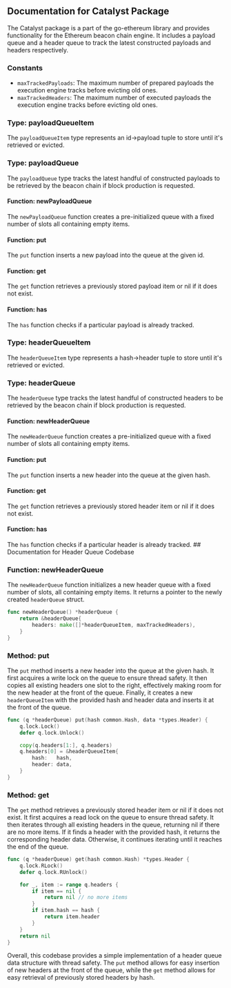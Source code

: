 ## Documentation for Catalyst Package

The Catalyst package is a part of the go-ethereum library and provides functionality for the Ethereum beacon chain engine. It includes a payload queue and a header queue to track the latest constructed payloads and headers respectively.

### Constants

- `maxTrackedPayloads`: The maximum number of prepared payloads the execution engine tracks before evicting old ones.
- `maxTrackedHeaders`: The maximum number of executed payloads the execution engine tracks before evicting old ones.

### Type: payloadQueueItem

The `payloadQueueItem` type represents an id->payload tuple to store until it's retrieved or evicted.

### Type: payloadQueue

The `payloadQueue` type tracks the latest handful of constructed payloads to be retrieved by the beacon chain if block production is requested.

#### Function: newPayloadQueue

The `newPayloadQueue` function creates a pre-initialized queue with a fixed number of slots all containing empty items.

#### Function: put

The `put` function inserts a new payload into the queue at the given id.

#### Function: get

The `get` function retrieves a previously stored payload item or nil if it does not exist.

#### Function: has

The `has` function checks if a particular payload is already tracked.

### Type: headerQueueItem

The `headerQueueItem` type represents a hash->header tuple to store until it's retrieved or evicted.

### Type: headerQueue

The `headerQueue` type tracks the latest handful of constructed headers to be retrieved by the beacon chain if block production is requested.

#### Function: newHeaderQueue

The `newHeaderQueue` function creates a pre-initialized queue with a fixed number of slots all containing empty items.

#### Function: put

The `put` function inserts a new header into the queue at the given hash.

#### Function: get

The `get` function retrieves a previously stored header item or nil if it does not exist.

#### Function: has

The `has` function checks if a particular header is already tracked. ## Documentation for Header Queue Codebase

### Function: newHeaderQueue

The `newHeaderQueue` function initializes a new header queue with a fixed number of slots, all containing empty items. It returns a pointer to the newly created `headerQueue` struct.

```go
func newHeaderQueue() *headerQueue {
	return &headerQueue{
		headers: make([]*headerQueueItem, maxTrackedHeaders),
	}
}
```

### Method: put

The `put` method inserts a new header into the queue at the given hash. It first acquires a write lock on the queue to ensure thread safety. It then copies all existing headers one slot to the right, effectively making room for the new header at the front of the queue. Finally, it creates a new `headerQueueItem` with the provided hash and header data and inserts it at the front of the queue.

```go
func (q *headerQueue) put(hash common.Hash, data *types.Header) {
	q.lock.Lock()
	defer q.lock.Unlock()

	copy(q.headers[1:], q.headers)
	q.headers[0] = &headerQueueItem{
		hash:   hash,
		header: data,
	}
}
```

### Method: get

The `get` method retrieves a previously stored header item or nil if it does not exist. It first acquires a read lock on the queue to ensure thread safety. It then iterates through all existing headers in the queue, returning nil if there are no more items. If it finds a header with the provided hash, it returns the corresponding header data. Otherwise, it continues iterating until it reaches the end of the queue.

```go
func (q *headerQueue) get(hash common.Hash) *types.Header {
	q.lock.RLock()
	defer q.lock.RUnlock()

	for _, item := range q.headers {
		if item == nil {
			return nil // no more items
		}
		if item.hash == hash {
			return item.header
		}
	}
	return nil
}
```

Overall, this codebase provides a simple implementation of a header queue data structure with thread safety. The `put` method allows for easy insertion of new headers at the front of the queue, while the `get` method allows for easy retrieval of previously stored headers by hash.